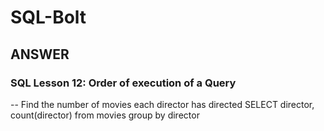 # SQL-Bolt
## ANSWER









### SQL Lesson 12: Order of execution of a Query
-- Find the number of movies each director has directed 
SELECT director, count(director)
from movies
group by director
